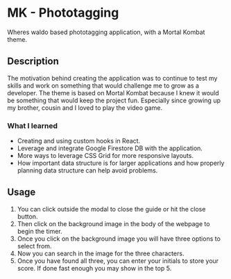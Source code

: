 # MK - Phototagging

Wheres waldo based phototagging application, with a Mortal Kombat theme.

## Description

The motivation behind creating the application was to continue to test my skills and work on something that would challenge me to grow as a developer. The theme is based on Mortal Kombat because I knew it would be something that would keep the project fun. Especially since growing up my brother, cousin and I loved to play the video game.

### What I learned

- Creating and using custom hooks in React.
- Leverage and integrate Google Firestore DB with the application.
- More ways to leverage CSS Grid for more responsive layouts.
- How important data structure is for larger applications and how properly planning data structure can help avoid problems.

## Usage

1. You can click outside the modal to close the guide or hit the close button.
2. Then click on the background image in the body of the webpage to begin the timer.
3. Once you click on the background image you will have three options to select from.
4. Now you can search in the image for the three characters.
5. Once you have found all three, you can enter your initials to store your score. If done fast enough you may show in the top 5.


